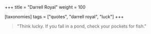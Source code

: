 +++
title = "Darrell Royal"
weight = 100

[taxonomies]
tags = ["quotes", "darrell royal", "luck"]
+++

> "Think lucky. If you fall in a pond, check your pockets for fish."

